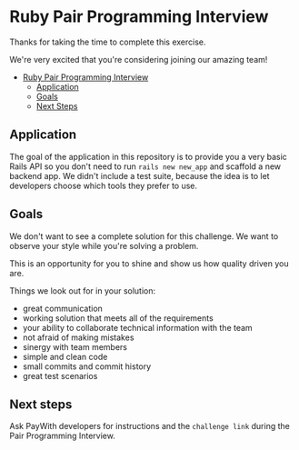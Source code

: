 # Ruby Pair Programming Interview

Thanks for taking the time to complete this exercise.

We're very excited that you're considering joining our amazing team!

- [Ruby Pair Programming Interview](#ruby-pair-programming-interview)
  - [Application](#application)
  - [Goals](#goals)
  - [Next Steps](#next-steps)

## Application

The goal of the application in this repository is to provide you a very basic Rails API so you don't need to run `rails new new_app` and scaffold a new backend app. We didn't include a test suite, because the idea is to let developers choose which tools they prefer to use.

## Goals

We don't want to see a complete solution for this challenge. We want to observe your style while you're solving a problem.

This is an opportunity for you to shine and show us how quality driven you are.

Things we look out for in your solution:

- great communication
- working solution that meets all of the requirements
- your ability to collaborate technical information with the team
- not afraid of making mistakes
- sinergy with team members
- simple and clean code
- small commits and commit history
- great test scenarios

## Next steps

Ask PayWith developers for instructions and the `challenge link` during the Pair Programming Interview.
